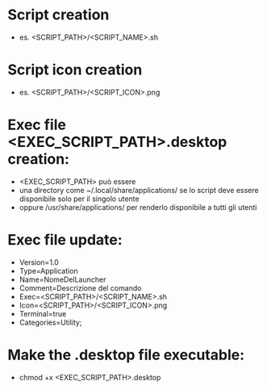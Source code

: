 #   Script creation
-   es. <SCRIPT_PATH>/<SCRIPT_NAME>.sh

#   Script icon creation
-   es. <SCRIPT_PATH>/<SCRIPT_ICON>.png

#   Exec file <EXEC_SCRIPT_PATH><FILENAME>.desktop creation: 
-   <EXEC_SCRIPT_PATH> può essere
-   una directory come ~/.local/share/applications/ se lo script deve essere disponibile solo per il singolo utente
-   oppure /usr/share/applications/ per renderlo disponibile a tutti gli utenti

#   Exec file update:

- Version=1.0
- Type=Application
- Name=NomeDelLauncher
- Comment=Descrizione del comando
- Exec=<SCRIPT_PATH>/<SCRIPT_NAME>.sh
- Icon=<SCRIPT_PATH>/<SCRIPT_ICON>.png
- Terminal=true
- Categories=Utility;

#   Make the .desktop file executable:
- chmod +x <EXEC_SCRIPT_PATH><FILENAME>.desktop
